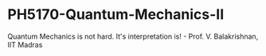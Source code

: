 # PH5170-Quantum-Mechanics-II
Quantum Mechanics is not hard. It's interpretation is! - Prof. V. Balakrishnan, IIT Madras 
